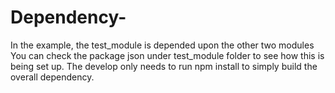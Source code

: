 # Dependency-

In the example, the test_module is depended upon the other two modules 
You can check the package json under test_module folder to see how this is being set up.
The develop only needs to run npm install to simply build the overall dependency.
